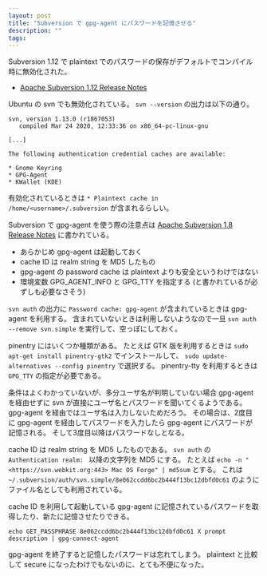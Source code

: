 ```yaml
---
layout: post
title: "Subversion で gpg-agent にパスワードを記憶させる"
description: ""
tags: 
---
```


Subversion 1.12 で plaintext でのパスワードの保存がデフォルトでコンパイル時に無効化された。

* [Apache Subversion 1.12 Release Notes](https://subversion.apache.org/docs/release-notes/1.12.html)

Ubuntu の svn でも無効化されている。
`svn --version` の出力は以下の通り。
~~~
svn, version 1.13.0 (r1867053)
   compiled Mar 24 2020, 12:33:36 on x86_64-pc-linux-gnu

[...]

The following authentication credential caches are available:

* Gnome Keyring
* GPG-Agent
* KWallet (KDE)
~~~

有効化されているときは `* Plaintext cache in /home/<username>/.subversion` が含まれるらしい。

Subversion で gpg-agent を使う際の注意点は
[Apache Subversion 1.8 Release Notes](https://subversion.apache.org/docs/release-notes/1.8.html#gpg-agent)
に書かれている。

* あらかじめ gpg-agent は起動しておく
* cache ID は realm string を MD5 したもの
* gpg-agent の password cache は plaintext よりも安全というわけではない
* 環境変数 GPG_AGENT_INFO と GPG_TTY を指定する (と書かれているが必ずしも必要なさそう)

`svn auth` の出力に `Password cache: gpg-agent` が含まれているときは gpg-agent を利用する。
含まれていないときは利用しないようなので一旦 `svn auth --remove svn.simple` を実行して、空っぽにしておく。

pinentry にはいくつか種類がある。
たとえば GTK 版を利用するときは `sudo apt-get install pinentry-gtk2` でインストールして、
`sudo update-alternatives --config pinentry` で選択する。
pinentry-tty を利用するときは `GPG_TTY` の指定が必要である。

条件はよくわかっていないが、多分ユーザ名が判明していない場合 gpg-agent を経由せずに svn が直接にユーザ名とパスワードを聞いてくるようである。
gpg-agent を経由ではユーザ名は入力しないためだろう。
その場合は、2度目に gpg-agent を経由してパスワードを入力したら gpg-agent にパスワードが記憶される。
そして3度目以降はパスワードなしとなる。

cache ID は realm string を MD5 したものである。
`svn auth` の `Authentication realm: ` 以降の文字列を MD5 にする。
たとえば `echo -n "<https://svn.webkit.org:443> Mac OS Forge" | md5sum` とする。
これは `~/.subversion/auth/svn.simple/8e062ccdd6bc2b444f13bc12dbfd0c61` のようにファイル名としても利用されている。

cache ID を利用して起動している gpg-agent に記憶されているパスワードを取得したり、新たに記憶させたりできる。
~~~
echo GET_PASSPHRASE 8e062ccdd6bc2b444f13bc12dbfd0c61 X prompt description | gpg-connect-agent
~~~

gpg-agent を終了すると記憶したパスワードは忘れてしまう。
plaintext と比較して secure になったわけでもないのに、とても不便になった。
